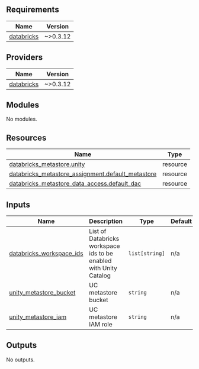 <!-- BEGIN_TF_DOCS -->
## Requirements

| Name | Version |
|------|---------|
| <a name="requirement_databricks"></a> [databricks](#requirement\_databricks) | ~>0.3.12 |

## Providers

| Name | Version |
|------|---------|
| <a name="provider_databricks"></a> [databricks](#provider\_databricks) | ~>0.3.12 |

## Modules

No modules.

## Resources

| Name | Type |
|------|------|
| [databricks_metastore.unity](https://registry.terraform.io/providers/databrickslabs/databricks/latest/docs/resources/metastore) | resource |
| [databricks_metastore_assignment.default_metastore](https://registry.terraform.io/providers/databrickslabs/databricks/latest/docs/resources/metastore_assignment) | resource |
| [databricks_metastore_data_access.default_dac](https://registry.terraform.io/providers/databrickslabs/databricks/latest/docs/resources/metastore_data_access) | resource |

## Inputs

| Name | Description | Type | Default | Required |
|------|-------------|------|---------|:--------:|
| <a name="input_databricks_workspace_ids"></a> [databricks\_workspace\_ids](#input\_databricks\_workspace\_ids) | List of Databricks workspace ids to be enabled with Unity Catalog | `list[string]` | n/a | yes |
| <a name="input_unity_metastore_bucket"></a> [unity\_metastore\_bucket](#input\_unity\_metastore\_bucket) | UC metastore bucket | `string` | n/a | yes |
| <a name="input_unity_metastore_iam"></a> [unity\_metastore\_iam](#input\_unity\_metastore\_iam) | UC metastore IAM role | `string` | n/a | yes |

## Outputs

No outputs.
<!-- END_TF_DOCS -->